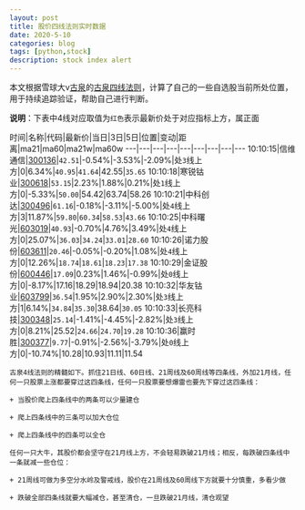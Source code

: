 ```yaml
---
layout: post
title: 股价四线法则实时数据
date: 2020-5-10
categories: blog
tags: [python,stock]
description: stock index alert
---
```



本文根据雪球大v[古泉](https://xueqiu.com/u/7148646888)的[古泉四线法则](https://xueqiu.com/7148646888/130498192)，计算了自己的一些自选股当前所处位置，用于持续追踪验证，帮助自己进行判断。

**说明**：下表中4线对应取值为`红色`表示最新价处于对应指标上方，属正面

时间|名称|代码|最新价|当日|3日|5日|位置|变动|距离|ma21|ma60|ma21w|ma60w
---|---|---|---|---|---|---|---|---
10:10:15|信维通信|[300136](https://xueqiu.com/S/SZ300136)|`42.51`|-0.54%|-3.53%|-2.09%|处`3`线上方|0|6.34%|`40.95`|`41.64`|42.55|`35.65`
10:10:18|寒锐钴业|[300618](https://xueqiu.com/S/SZ300618)|`53.15`|2.23%|1.88%|0.21%|处`1`线上方|0|-5.33%|`50.00`|54.42|63.74|58.26
10:10:21|中科创达|[300496](https://xueqiu.com/S/SZ300496)|`61.16`|-0.18%|-3.11%|-5.00%|处`4`线上方|3|11.87%|`59.80`|`60.34`|`58.53`|`43.66`
10:10:25|中科曙光|[603019](https://xueqiu.com/S/SH603019)|`40.93`|-0.70%|4.76%|3.49%|处`4`线上方|0|25.07%|`36.03`|`34.24`|`33.01`|`28.60`
10:10:26|诺力股份|[603611](https://xueqiu.com/S/SH603611)|`20.46`|-0.05%|-0.20%|1.08%|处`4`线上方|0|12.26%|`18.74`|`18.61`|`18.23`|`17.38`
10:10:29|金证股份|[600446](https://xueqiu.com/S/SH600446)|`17.09`|0.23%|1.46%|-0.99%|处`0`线上方|0|-8.17%|17.16|18.29|18.94|20.38
10:10:32|华友钴业|[603799](https://xueqiu.com/S/SH603799)|`36.54`|1.95%|2.90%|2.30%|处`3`线上方|1|6.14%|`34.84`|`35.30`|38.64|`30.05`
10:10:33|长亮科技|[300348](https://xueqiu.com/S/SZ300348)|`25.14`|-1.41%|-4.45%|-2.82%|处`3`线上方|0|8.21%|25.52|`24.66`|`24.70`|`19.28`
10:10:36|赢时胜|[300377](https://xueqiu.com/S/SZ300377)|`9.77`|-0.91%|-2.56%|-3.79%|处`0`线上方|0|-10.74%|10.28|10.93|11.11|11.54

```
古泉4线法则的精髓如下。抓住21日线、60日线、21周线及60周线等四条线，外加21月线，任何一只股票上涨都要穿过这四条线，任何一只股票要想爆雷也要先下穿过这四条线：

+ 当股价爬上四条线中的两条可以少量建仓

+ 爬上四条线中的三条可以加大仓位

+ 爬上四条线中的四条可以全仓

任何一只大牛，其股价都会坚守在21月线上方，不会轻易跌破21月线；相反，每跌破四条线中一条就减一些仓位：

+ 21周线可做为多空分水岭及警戒线，股价在21周线及60周线下方就要十分慎重，多看少做

+ 跌破全部四条线就要大幅减仓，甚至清仓，一旦跌破21月线，清仓观望
```